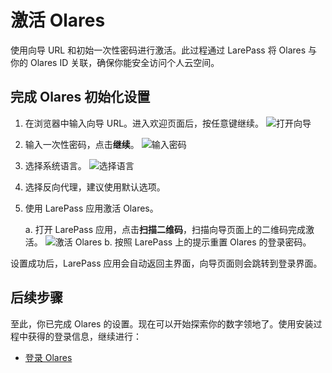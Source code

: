 # 激活 Olares

使用向导 URL 和初始一次性密码进行激活。此过程通过 LarePass 将 Olares 与你的 Olares ID 关联，确保你能安全访问个人云空间。

## 完成 Olares 初始化设置

1. 在浏览器中输入向导 URL。进入欢迎页面后，按任意键继续。
   ![打开向导](/images/manual/get-started/open-wizard.png)
2. 输入一次性密码，点击**继续**。
   ![输入密码](/images/manual/get-started/wizard-enter-password.png)
3. 选择系统语言。
   ![选择语言](/images/manual/get-started/select-language.png)
4. 选择反向代理，建议使用默认选项。
5. 使用 LarePass 应用激活 Olares。

   a. 打开 LarePass 应用，点击**扫描二维码**，扫描向导页面上的二维码完成激活。
   ![激活 Olares](/images/manual/get-started/activate-olares.png)
   b. 按照 LarePass 上的提示重置 Olares 的登录密码。

设置成功后，LarePass 应用会自动返回主界面，向导页面则会跳转到登录界面。

## 后续步骤

至此，你已完成 Olares 的设置。现在可以开始探索你的数字领地了。使用安装过程中获得的登录信息，继续进行：
- [登录 Olares](./log-in-to-olares)